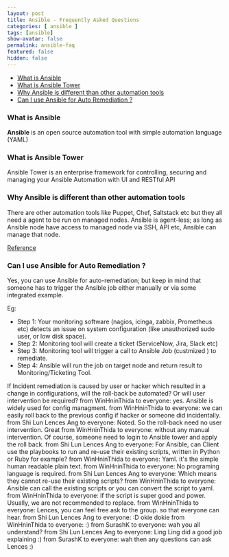 ```yaml
---
layout: post
title: Ansible - Frequently Asked Questions
categories: [ ansible ]
tags: [ansible]
show-avatar: false
permalink: ansible-faq
featured: false
hidden: false
---
```

<!-- TOC depthfrom:3 orderedlist:false -->

- [What is Ansible](#what-is-ansible)
- [What is Ansible Tower](#what-is-ansible-tower)
- [Why Ansible is different than other automation tools](#why-ansible-is-different-than-other-automation-tools)
- [Can I use Ansible for Auto Remediation ?](#can-i-use-ansible-for-auto-remediation)

<!-- /TOC -->

### What is Ansible  

**Ansible** is an open source automation tool with simple automation language (YAML)

### What is Ansible Tower

Ansible Tower is an enterprise framework for controlling, securing and managing your Ansible Automation with UI and RESTful API

### Why Ansible is different than other automation tools

There are other automation tools like Puppet, Chef, Saltstack etc but they all need a agent to be run on managed nodes. Ansible is agent-less; as long as Ansible node have access to managed node via SSH, API etc, Ansible can manage that node.

[Reference](https://www.whizlabs.com/blog/chef-vs-puppet-vs-ansible/)

### Can I use Ansible for Auto Remediation ?

Yes, you can use Ansible for auto-remediation; but keep in mind that someone has to trigger the Ansible job either manually or via some integrated example. 

Eg: 

- Step 1: Your monitoring software (nagios, icinga, zabbix, Prometheus etc) detects an issue on system configuration (like unauthorized sudo user, or low disk space).
- Step 2: Monitoring tool will create a ticket (ServiceNow, Jira, Slack etc)
- Step 3: Monitoring tool will trigger a call to Ansible Job (custmized ) to remediate.
- Step 4: Ansible will run the job on target node and return result to Monitoring/Ticketing Tool.



If Incident remediation is caused by user or hacker which resulted in a change in configurations, will the roll-back be automated? Or will user intervention be required?
from WinHninThida to everyone:
yes. Ansible is widely used for config managment.
from WinHninThida to everyone:
we can easily roll back to the previous config if hacker or someone did incidentally.
from Shi Lun Lences Ang to everyone:
Noted. So the roll-back need no user intervention. Great
from WinHninThida to everyone:
without any manual intervention. Of course, someone need to login to Ansible tower and apply the roll back.
from Shi Lun Lences Ang to everyone:
For Ansible, can Client use the playbooks to run and re-use their existing scripts, written in Python or Ruby for example?
from WinHninThida to everyone:
Yaml. it's the simple human readable plain text.
from WinHninThida to everyone:
No programing language is required.
from Shi Lun Lences Ang to everyone:
Which means they cannot re-use their existing scripts?
from WinHninThida to everyone:
Ansible can call the existing scripts or you can convert the script to yaml. 
from WinHninThida to everyone:
if the script is super good and power. Usually, we are not recommended to replace. 
from WinHninThida to everyone:
Lences, you can feel free ask to the group. so that everyone can hear.
from Shi Lun Lences Ang to everyone:
:D okie dokie
from WinHninThida to everyone:
:)
from SurashK to everyone:
wah you all understand? 
from Shi Lun Lences Ang to everyone:
Ling Ling did a good job explaining :)
from SurashK to everyone:
wah then any questions can ask Lences :)